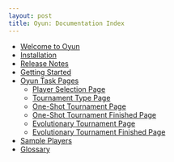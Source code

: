 ```yaml
---
layout: post
title: Oyun: Documentation Index
---
```


<ul class="posts">
  <li><a href="docs/Welcome-to-Oyun.html">Welcome to Oyun</a></li>
  <li><a href="docs/Installation.html">Installation</a></li>
  <li><a href="docs/Release-Notes.html">Release Notes</a></li>
  <li><a href="docs/Getting-Started.html">Getting Started</a></li>
  <li><a href="docs/Oyun-Task-Pages.html">Oyun Task Pages</a>
  <ul class="posts">
    <li><a href="docs/Player-Selection-Page.html">Player Selection Page</a></li>
    <li><a href="docs/Tournament-Type-Page.html">Tournament Type Page</a></li>
    <li><a href="docs/One-Shot-Tournament-Page.html">One-Shot Tournament Page</a></li>
    <li><a href="docs/One-Shot-Tournament-Finished-Page.html">One-Shot Tournament Finished Page</a></li>
    <li><a href="docs/Evolutionary-Tournament-Page.html">Evolutionary Tournament Page</a></li>
    <li><a href="docs/Evolutionary-Tournament-Finished-Page.html">Evolutionary Tournament Finished Page</a></li>
  </ul></li>
  <li><a href="docs/Sample-Players.html">Sample Players</a></li>
  <li><a href="docs/Glossary.html">Glossary</a></li>
</ul>

